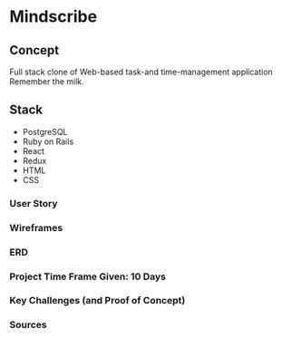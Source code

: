 # Mindscribe

## Concept
Full stack clone of Web-based task-and time-management application Remember the milk.

## Stack
- PostgreSQL
- Ruby on Rails
- React
- Redux
- HTML
- CSS

### User Story

### Wireframes

### ERD

### Project Time Frame Given: 10 Days

### Key Challenges (and Proof of Concept)

### Sources
